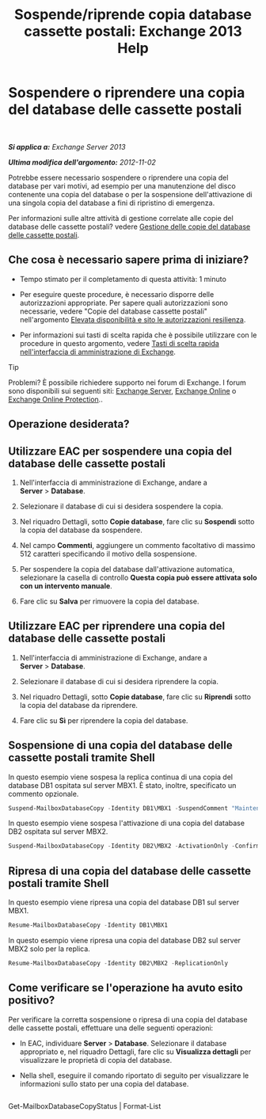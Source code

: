 ﻿---
title: 'Sospende/riprende copia database cassette postali: Exchange 2013 Help'
TOCTitle: Sospendere o riprendere una copia del database delle cassette postali
ms:assetid: 96aa1b82-3e15-4215-843e-3d583af9504b
ms:mtpsurl: https://technet.microsoft.com/it-it/library/Dd298159(v=EXCHG.150)
ms:contentKeyID: 50481245
ms.date: 05/22/2018
mtps_version: v=EXCHG.150
ms.translationtype: MT
---

# Sospendere o riprendere una copia del database delle cassette postali

 

_**Si applica a:** Exchange Server 2013_

_**Ultima modifica dell'argomento:** 2012-11-02_

Potrebbe essere necessario sospendere o riprendere una copia del database per vari motivi, ad esempio per una manutenzione del disco contenente una copia del database o per la sospensione dell'attivazione di una singola copia del database a fini di ripristino di emergenza.

Per informazioni sulle altre attività di gestione correlate alle copie del database delle cassette postali? vedere [Gestione delle copie del database delle cassette postali](managing-mailbox-database-copies-exchange-2013-help.md).

## Che cosa è necessario sapere prima di iniziare?

  - Tempo stimato per il completamento di questa attività: 1 minuto

  - Per eseguire queste procedure, è necessario disporre delle autorizzazioni appropriate. Per sapere quali autorizzazioni sono necessarie, vedere "Copie del database cassette postali" nell'argomento [Elevata disponibilità e sito le autorizzazioni resilienza](high-availability-and-site-resilience-permissions-exchange-2013-help.md).

  - Per informazioni sui tasti di scelta rapida che è possibile utilizzare con le procedure in questo argomento, vedere [Tasti di scelta rapida nell'interfaccia di amministrazione di Exchange](keyboard-shortcuts-in-the-exchange-admin-center-exchange-online-protection-help.md).


> [!TIP]
> Problemi? È possibile richiedere supporto nei forum di Exchange. I forum sono disponibili sui seguenti siti: <A href="https://go.microsoft.com/fwlink/p/?linkid=60612">Exchange Server</A>, <A href="https://go.microsoft.com/fwlink/p/?linkid=267542">Exchange Online</A> o <A href="https://go.microsoft.com/fwlink/p/?linkid=285351">Exchange Online Protection</A>..



## Operazione desiderata?

## Utilizzare EAC per sospendere una copia del database delle cassette postali

1.  Nell'interfaccia di amministrazione di Exchange, andare a **Server** \> **Database**.

2.  Selezionare il database di cui si desidera sospendere la copia.

3.  Nel riquadro Dettagli, sotto **Copie database**, fare clic su **Sospendi** sotto la copia del database da sospendere.

4.  Nel campo **Commenti**, aggiungere un commento facoltativo di massimo 512 caratteri specificando il motivo della sospensione.

5.  Per sospendere la copia del database dall'attivazione automatica, selezionare la casella di controllo **Questa copia può essere attivata solo con un intervento manuale**.

6.  Fare clic su **Salva** per rimuovere la copia del database.

## Utilizzare EAC per riprendere una copia del database delle cassette postali

1.  Nell'interfaccia di amministrazione di Exchange, andare a **Server** \> **Database**.

2.  Selezionare il database di cui si desidera riprendere la copia.

3.  Nel riquadro Dettagli, sotto **Copie database**, fare clic su **Riprendi** sotto la copia del database da riprendere.

4.  Fare clic su **Sì** per riprendere la copia del database.

## Sospensione di una copia del database delle cassette postali tramite Shell

In questo esempio viene sospesa la replica continua di una copia del database DB1 ospitata sul server MBX1. È stato, inoltre, specificato un commento opzionale.

```powershell
Suspend-MailboxDatabaseCopy -Identity DB1\MBX1 -SuspendComment "Maintenance on MBX1" -Confirm:$False
```

In questo esempio viene sospesa l'attivazione di una copia del database DB2 ospitata sul server MBX2.

```powershell
Suspend-MailboxDatabaseCopy -Identity DB2\MBX2 -ActivationOnly -Confirm:$False
```

## Ripresa di una copia del database delle cassette postali tramite Shell

In questo esempio viene ripresa una copia del database DB1 sul server MBX1.

```powershell
Resume-MailboxDatabaseCopy -Identity DB1\MBX1
```

In questo esempio viene ripresa una copia del database DB2 sul server MBX2 solo per la replica.

```powershell
Resume-MailboxDatabaseCopy -Identity DB2\MBX2 -ReplicationOnly
```

## Come verificare se l'operazione ha avuto esito positivo?

Per verificare la corretta sospensione o ripresa di una copia del database delle cassette postali, effettuare una delle seguenti operazioni:

  - In EAC, individuare **Server** \> **Database**. Selezionare il database appropriato e, nel riquadro Dettagli, fare clic su **Visualizza dettagli** per visualizzare le proprietà di copia del database.

  - Nella shell, eseguire il comando riportato di seguito per visualizzare le informazioni sullo stato per una copia del database.
    
    ```powershell
Get-MailboxDatabaseCopyStatus <DatabaseCopyName> | Format-List
```


